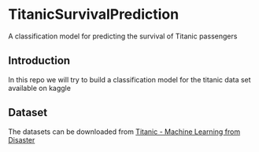 # TitanicSurvivalPrediction
A classification model for predicting the survival of Titanic passengers

## Introduction   
In this repo we will try to build a classification model for the titanic data set available on kaggle   

## Dataset   
The datasets can be downloaded from [Titanic - Machine Learning from Disaster](https://www.kaggle.com/competitions/titanic/data)   
